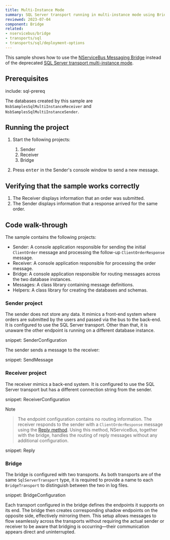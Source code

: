 ```yaml
---
title: Multi-Instance Mode
summary: SQL Server transport running in multi-instance mode using Bridge
reviewed: 2023-07-04
component: Bridge
related:
- nservicebus/bridge
- transports/sql
- transports/sql/deployment-options
---
```


This sample shows how to use the [NServiceBus Messaging Bridge](/nservicebus/bridge/) instead of the deprecated [SQL Server transport multi-instance mode](/transports/upgrades/sqlserver-31to4.md#multi-instance-mode).

## Prerequisites

include: sql-prereq

The databases created by this sample are `NsbSamplesSqlMultiInstanceReceiver` and `NsbSamplesSqlMultiInstanceSender`.

## Running the project

 1. Start the following projects:
    1. Sender
    1. Receiver
    1. Bridge

 1. Press <kbd>enter</kbd> in the Sender's console window to send a new message.

## Verifying that the sample works correctly

 1. The Receiver displays information that an order was submitted.
 1. The Sender displays information that a response arrived for the same order.

## Code walk-through

The sample contains the following projects:

* Sender: A console application responsible for sending the initial `ClientOrder` message and processing the follow-up `ClientOrderResponse` message.
* Receiver: A console application responsible for processing the order message.
* Bridge: A console application responsible for routing messages across the two database instances.
* Messages: A class library containing message definitions.
* Helpers: A class library for creating the databases and schemas.

### Sender project

The sender does not store any data. It mimics a front-end system where orders are submitted by the users and passed via the bus to the back-end. It is configured to use the SQL Server transport. Other than that, it is unaware the other endpoint is running on a different database instance.

snippet: SenderConfiguration

The sender sends a message to the receiver:

snippet: SendMessage

### Receiver project

The receiver mimics a back-end system. It is configured to use the SQL Server transport but has a different connection string from the sender.

snippet: ReceiverConfiguration

> [!NOTE]

> The endpoint configuration contains no routing information. The receiver responds to the sender with a `ClientOrderResponse` message using the [Reply method](/nservicebus/messaging/reply-to-a-message.md). Using this method, NServiceBus, together with the bridge, handles the routing of reply messages without any additional configuration.

snippet: Reply

### Bridge

The bridge is configured with two transports. As both transports are of the same `SqlServerTransport` type, it is required to provide a name to each `BridgeTransport` to distinguish between the two in log files.

snippet: BridgeConfiguration

Each transport configured in the bridge defines the endpoints it supports on its end. The bridge then creates corresponding shadow endpoints on the opposite side, effectively mirroring them. This setup allows messages to flow seamlessly across the transports without requiring the actual sender or receiver to be aware that bridging is occurring—their communication appears direct and uninterrupted.
